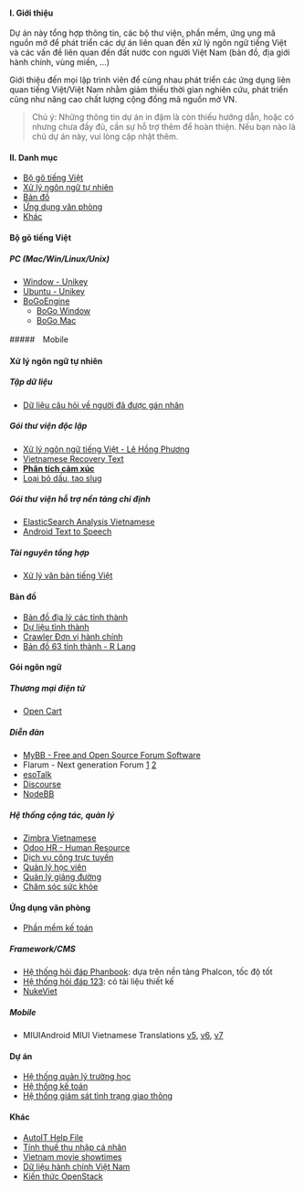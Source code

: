 #### I. Giới thiệu

Dự án này tổng hợp thông tin, các bộ thư viện, phần mềm, ứng ụng mã nguồn mở để phát triển các dự án liên quan đến xử lý ngôn ngữ tiếng Việt và các vấn đề liên quan đến đất nước con người Việt Nam (bản đồ, địa giới hành chính, vùng miền, ...)

Giới thiệu đến mọi lập trình viên để cùng nhau phát triển các ứng dụng liên quan tiếng Việt/Việt Nam nhằm giảm thiểu thời gian nghiên cứu, phát triển cũng như nâng cao chất lượng cộng đồng mã nguồn mở VN.
>Chú ý:
>Những thông tin dự án in đậm là còn thiếu hướng dẫn, hoặc có nhưng chưa đầy đủ, cần sự hỗ trợ thêm để hoàn thiện. Nếu bạn nào là chủ dự án này, vui lòng cập nhật thêm.


#### II. Danh mục 
- [Bộ gõ tiếng Việt](#bộ-gõ-tiếng-việt)
- [Xử lý ngôn ngữ tự nhiên](#xử-lý-ngôn-ngữ-tự-nhiên)
- [Bản đồ](#bản-đồ)
- [Ứng dụng văn phòng](#ứng-dụng-văn-phòng)
- [Khác](#khác)

#### Bộ gõ tiếng Việt

##### PC (Mac/Win/Linux/Unix)
- [Window - Unikey](http://sourceforge.net/projects/unikey/)
- [Ubuntu - Unikey](https://code.google.com/p/scim-unikey/)
- [BoGoEngine](https://github.com/BoGoEngine)
    + [BoGo Window](https://github.com/BoGoEngine/bogo-win)
    + [BoGo Mac](https://github.com/BoGoEngine/bogo-osx)

#####　Mobile

#### Xử lý ngôn ngữ tự nhiên

##### Tập dữ liệu
- [Dữ liệu câu hỏi về người đã được gán nhãn](https://github.com/lupanh/Vietnamese-Person-Questions-Dataset)

##### Gói thư viện độc lập
- [Xử lý ngôn ngữ tiếng Việt - Lê Hồng Phương](https://github.com/TamedTornado/vn-nlp-libraries)
- [Vietnamese Recovery Text](https://github.com/tuandnvn/vietnamese-text-recovery)
- [__Phân tích cảm xúc__](https://github.com/duyetdev/islab-phantichcamxuc)
- [Loại bỏ dấu, tạo slug](https://github.com/wp-plugins/vietnamese-slug)

##### Gói thư viện hỗ trợ nền tảng chỉ định
- [ElasticSearch Analysis Vietnamese](https://github.com/duydo/elasticsearch-analysis-vietnamese)
- [Android Text to Speech](https://github.com/NguyenMinhTri/android-vietnamese-text-to-speech)

##### Tài nguyên tổng hợp
- [Xử lý văn bản tiếng Việt](http://vlsp.vietlp.org:8080/demo/?page=home)


#### Bản đồ

- [Bản đồ địa lý các tỉnh thành](https://github.com/vuquochuy/Vietnam-Provinces-Map)
- [Dự liệu tỉnh thành](https://github.com/nganhtuan63/Vietnam-Provinces-and-Cities-Database/blob/master/vietnam_provinces_cities.php)
- [Crawler Đơn vị hành chính](https://github.com/vantrieuou/vietnam-administrative-units)
- [Bản đồ 63 tỉnh thành - R Lang](https://github.com/manhtai/r-vietnam-map)

#### Gói ngôn ngữ
##### Thương mại điện tử
- [Open Cart](https://github.com/fanha99/opencart_vietnamese)

##### Diễn đàn
- [MyBB - Free and Open Source Forum Software](https://github.com/XTDV/mybb_vietnamese)
- Flarum - Next generation Forum [1](https://github.com/duyetdev/flarum-vietnamese-extension) [2](https://github.com/laptrinhphp/flarum-vietnamese)
- [esoTalk](https://github.com/laptrinhphp/esotalk-vietnam-translate)
- [Discourse](https://github.com/kelvinlee93/discourse-vietnamese-locale)
- [NodeBB](https://github.com/NodeBB/nodebb-vietnamese)

##### Hệ thống cộng tác, quản lý
- [Zimbra Vietnamese](https://github.com/EmailConsortium/zimbra-vietnamese)
- [Odoo HR - Human Resource](https://github.com/leotran/Odoo-Vietnam-HR)
- [Dịch vụ công trực tuyến](https://github.com/VietOpenCPS/opencps)
- [Quản lý học viên](https://github.com/chidokun/QuanLyHocVien)
- [Quản lý giảng đường](https://github.com/checkraiser/qlgd)
- [Chăm sóc sức khỏe](https://github.com/huysinh72/HealthCare)

#### Ứng dụng văn phòng
- [Phần mềm kế toán](https://github.com/Openroadvietnam/openaccounting)

##### Framework/CMS
- [Hệ thống hỏi đáp Phanbook](http://phanbook.com/en/): dựa trên nền tảng Phalcon, tốc độ tốt
- [Hệ thống hỏi đáp 123](https://github.com/sang89vh/123hoidap.vn/tree/master/zend1): có tài liệu thiết kế
- [NukeViet](https://github.com/nukeviet/nukeviet)

##### Mobile
- MIUIAndroid MIUI Vietnamese Translations [v5](https://github.com/HoangTuBot/MA-xml-v5-vietnam), [v6](https://github.com/HoangTuBot/MA-xml-MIUI6-Phone-Vietnam), [v7](https://github.com/Belmont-Gabriel/MA-XML-MIUI7-Vietnamese)

#### Dự án
- [Hệ thống quản lý trường học](https://github.com/tranvictor/truongnha)
- [Hệ thống kế toán](https://github.com/LinxHQ/linxbooks)
- [Hệ thống giám sát tình trạng giao thông](https://github.com/lupanh/VNTransportationMonitoring)


#### Khác
- [AutoIT Help File](https://github.com/AutoIT-VN/HelpFile-Vietnamese)
- [Tính thuế thu nhập cá nhân](https://github.com/LinhNguyenNu/VietnamIncomeTax)
- [Vietnam movie showtimes](https://github.com/trungdq88/movie-showtimes)
- [Dữ liệu hành chính Việt Nam](https://github.com/VHMIS/VNOpenData)
- [Kiến thức OpenStack](https://github.com/vietstacker/texbook-openstack-VN)